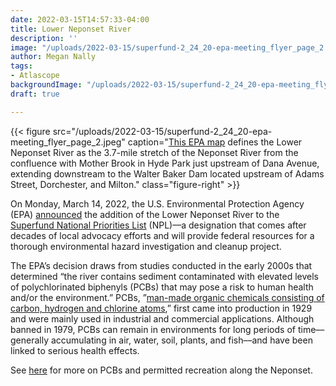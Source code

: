 ```yaml
---
date: 2022-03-15T14:57:33-04:00
title: Lower Neponset River
description: ''
image: "/uploads/2022-03-15/superfund-2_24_20-epa-meeting_flyer_page_2.jpeg"
author: Megan Nally
tags:
- Atlascope
backgroundImage: "/uploads/2022-03-15/superfund-2_24_20-epa-meeting_flyer_page_2.jpeg"
draft: true

---
```

{{< figure src="/uploads/2022-03-15/superfund-2_24_20-epa-meeting_flyer_page_2.jpeg" caption="[This EPA map](https://www.neponset.org/superfund-lower-neponset-river/) defines the Lower Neponset River as the 3.7-mile stretch of the Neponset River from the confluence with Mother Brook in Hyde Park just upstream of Dana Avenue, extending downstream to the Walter Baker Dam located upstream of Adams Street, Dorchester, and Milton." class="figure-right" >}}

On Monday, March 14, 2022, the U.S. Environmental Protection Agency (EPA) [announced](https://cumulis.epa.gov/supercpad/SiteProfiles/index.cfm?fuseaction=second.scs&id=0102204&doc=Y&colid=39520&region=01&type=SC) the addition of the Lower Neponset River to the [Superfund National Priorities List](https://www.epa.gov/superfund/superfund-national-priorities-list-npl) (NPL)––a designation that comes after decades of local advocacy efforts and will provide federal resources for a thorough environmental hazard investigation and cleanup project.

The EPA’s decision draws from studies conducted in the early 2000s that determined “the river contains sediment contaminated with elevated levels of polychlorinated biphenyls (PCBs) that may pose a risk to human health and/or the environment.” PCBs, ”[man-made organic chemicals consisting of carbon, hydrogen and chlorine atoms](https://www.epa.gov/pcbs/learn-about-polychlorinated-biphenyls-pcbs#what),” first came into production in 1929 and were mainly used in industrial and commercial applications. Although banned in 1979, PCBs can remain in environments for long periods of time––generally accumulating in air, water, soil, plants, and fish––and have been linked to serious health effects. 

See [here](https://www.neponset.org/superfund-lower-neponset-river/) for more on PCBs and permitted recreation along the Neponset.